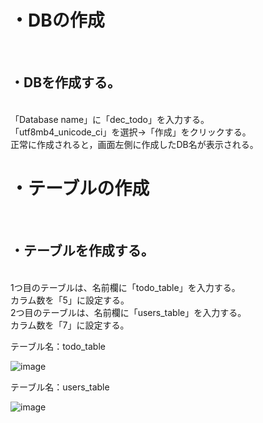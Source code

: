 <h1>・DBの作成</h1><br>
<h2>・DBを作成する。</h2><br>
「Database name」に「dec_todo」を入力する。<br>
「utf8mb4_unicode_ci」を選択→「作成」をクリックする。<br>
正常に作成されると，画面左側に作成したDB名が表示される。<br>
<h1>・テーブルの作成</h1><br>
<h2>・テーブルを作成する。</h2><br>
1つ目のテーブルは、名前欄に「todo_table」を入力する。<br>
カラム数を「5」に設定する。<br>
2つ目のテーブルは、名前欄に「users_table」を入力する。<br>
カラム数を「7」に設定する。<br>

テーブル名：todo_table

![image](https://user-images.githubusercontent.com/89437189/188614800-35fa60da-372c-4ed4-ad4d-86c0541d7f19.png)

テーブル名：users_table

![image](https://user-images.githubusercontent.com/89437189/188614693-8aa6a065-4881-4eb8-ae90-a2230c6d92f6.png)
